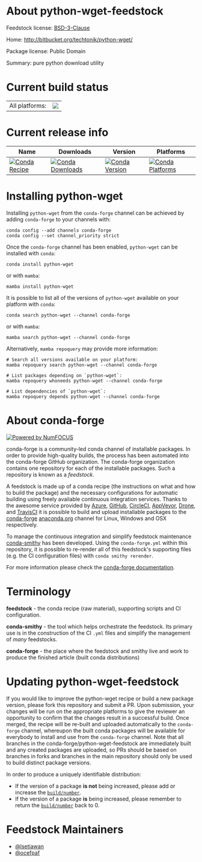 About python-wget-feedstock
===========================

Feedstock license: [BSD-3-Clause](https://github.com/conda-forge/python-wget-feedstock/blob/main/LICENSE.txt)

Home: http://bitbucket.org/techtonik/python-wget/

Package license: Public Domain

Summary: pure python download utility

Current build status
====================


<table><tr><td>All platforms:</td>
    <td>
      <a href="https://dev.azure.com/conda-forge/feedstock-builds/_build/latest?definitionId=4800&branchName=main">
        <img src="https://dev.azure.com/conda-forge/feedstock-builds/_apis/build/status/python-wget-feedstock?branchName=main">
      </a>
    </td>
  </tr>
</table>

Current release info
====================

| Name | Downloads | Version | Platforms |
| --- | --- | --- | --- |
| [![Conda Recipe](https://img.shields.io/badge/recipe-python--wget-green.svg)](https://anaconda.org/conda-forge/python-wget) | [![Conda Downloads](https://img.shields.io/conda/dn/conda-forge/python-wget.svg)](https://anaconda.org/conda-forge/python-wget) | [![Conda Version](https://img.shields.io/conda/vn/conda-forge/python-wget.svg)](https://anaconda.org/conda-forge/python-wget) | [![Conda Platforms](https://img.shields.io/conda/pn/conda-forge/python-wget.svg)](https://anaconda.org/conda-forge/python-wget) |

Installing python-wget
======================

Installing `python-wget` from the `conda-forge` channel can be achieved by adding `conda-forge` to your channels with:

```
conda config --add channels conda-forge
conda config --set channel_priority strict
```

Once the `conda-forge` channel has been enabled, `python-wget` can be installed with `conda`:

```
conda install python-wget
```

or with `mamba`:

```
mamba install python-wget
```

It is possible to list all of the versions of `python-wget` available on your platform with `conda`:

```
conda search python-wget --channel conda-forge
```

or with `mamba`:

```
mamba search python-wget --channel conda-forge
```

Alternatively, `mamba repoquery` may provide more information:

```
# Search all versions available on your platform:
mamba repoquery search python-wget --channel conda-forge

# List packages depending on `python-wget`:
mamba repoquery whoneeds python-wget --channel conda-forge

# List dependencies of `python-wget`:
mamba repoquery depends python-wget --channel conda-forge
```


About conda-forge
=================

[![Powered by
NumFOCUS](https://img.shields.io/badge/powered%20by-NumFOCUS-orange.svg?style=flat&colorA=E1523D&colorB=007D8A)](https://numfocus.org)

conda-forge is a community-led conda channel of installable packages.
In order to provide high-quality builds, the process has been automated into the
conda-forge GitHub organization. The conda-forge organization contains one repository
for each of the installable packages. Such a repository is known as a *feedstock*.

A feedstock is made up of a conda recipe (the instructions on what and how to build
the package) and the necessary configurations for automatic building using freely
available continuous integration services. Thanks to the awesome service provided by
[Azure](https://azure.microsoft.com/en-us/services/devops/), [GitHub](https://github.com/),
[CircleCI](https://circleci.com/), [AppVeyor](https://www.appveyor.com/),
[Drone](https://cloud.drone.io/welcome), and [TravisCI](https://travis-ci.com/)
it is possible to build and upload installable packages to the
[conda-forge](https://anaconda.org/conda-forge) [anaconda.org](https://anaconda.org/)
channel for Linux, Windows and OSX respectively.

To manage the continuous integration and simplify feedstock maintenance
[conda-smithy](https://github.com/conda-forge/conda-smithy) has been developed.
Using the ``conda-forge.yml`` within this repository, it is possible to re-render all of
this feedstock's supporting files (e.g. the CI configuration files) with ``conda smithy rerender``.

For more information please check the [conda-forge documentation](https://conda-forge.org/docs/).

Terminology
===========

**feedstock** - the conda recipe (raw material), supporting scripts and CI configuration.

**conda-smithy** - the tool which helps orchestrate the feedstock.
                   Its primary use is in the construction of the CI ``.yml`` files
                   and simplify the management of *many* feedstocks.

**conda-forge** - the place where the feedstock and smithy live and work to
                  produce the finished article (built conda distributions)


Updating python-wget-feedstock
==============================

If you would like to improve the python-wget recipe or build a new
package version, please fork this repository and submit a PR. Upon submission,
your changes will be run on the appropriate platforms to give the reviewer an
opportunity to confirm that the changes result in a successful build. Once
merged, the recipe will be re-built and uploaded automatically to the
`conda-forge` channel, whereupon the built conda packages will be available for
everybody to install and use from the `conda-forge` channel.
Note that all branches in the conda-forge/python-wget-feedstock are
immediately built and any created packages are uploaded, so PRs should be based
on branches in forks and branches in the main repository should only be used to
build distinct package versions.

In order to produce a uniquely identifiable distribution:
 * If the version of a package **is not** being increased, please add or increase
   the [``build/number``](https://docs.conda.io/projects/conda-build/en/latest/resources/define-metadata.html#build-number-and-string).
 * If the version of a package **is** being increased, please remember to return
   the [``build/number``](https://docs.conda.io/projects/conda-build/en/latest/resources/define-metadata.html#build-number-and-string)
   back to 0.

Feedstock Maintainers
=====================

* [@lsetiawan](https://github.com/lsetiawan/)
* [@ocefpaf](https://github.com/ocefpaf/)

